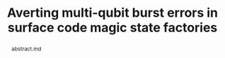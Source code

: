 ---
title: "Averting multi-qubit burst errors in surface code magic state factories"
layout: project
publisher: in preparation
image: /assets/img/projects/ray_delay/hero.png
abstract: abstract.md
items:
authors:
  - name: "Jason D. Chadwick"
    link: https://www.jason-chadwick.com/
    affiliation: University of Chicago
  - name: "Christopher T. Kang"
    link: https://christopherkang.me/
    affiliation: University of Chicago
  - name: "Joshua Viszlai"
    link: https://jviszlai.github.io/
    affiliation: University of Chicago
  - name: "Sophia Fuhui Lin"
    link: https://scholar.google.com/citations?user=agOd56IAAAAJ&hl=en
    affiliation: University of Chicago
  - name: "Frederic T. Chong"
    link: https://people.cs.uchicago.edu/~ftchong/
    affiliation: University of Chicago
    last: true

contributions:
  - "Conceived of the idea of quickly detecting cosmic rays in a magic state factory and selectively turning off parts of the factory in response."
  - "Designed realistic noise models for cosmic ray impacts and TLS scrambling."
  - "Wrote open-source evaluation code."
  - "Designed figures and prepared manuscript."
thingslearned:
  - short: "Rare event sampling"
    long: "(TODO)"
---